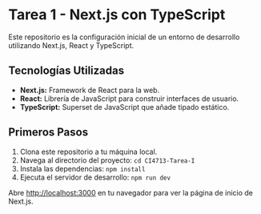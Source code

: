 # Tarea 1 - Next.js con TypeScript

Este repositorio es la configuración inicial de un entorno de desarrollo utilizando Next.js, React y TypeScript.

## Tecnologías Utilizadas

* **Next.js:** Framework de React para la web.
* **React:** Librería de JavaScript para construir interfaces de usuario.
* **TypeScript:** Superset de JavaScript que añade tipado estático.

## Primeros Pasos

1.  Clona este repositorio a tu máquina local.
2.  Navega al directorio del proyecto: `cd CI4713-Tarea-I`
3.  Instala las dependencias: `npm install`
4.  Ejecuta el servidor de desarrollo: `npm run dev`

Abre [http://localhost:3000](http://localhost:3000) en tu navegador para ver la página de inicio de Next.js.